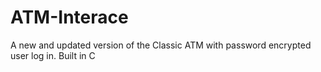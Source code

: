 # ATM-Interace
A new and updated version of the Classic ATM with password encrypted user log in. Built in C
